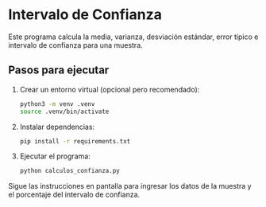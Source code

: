 # Intervalo de Confianza

Este programa calcula la media, varianza, desviación estándar, error típico e intervalo de confianza para una muestra.

## Pasos para ejecutar

1. Crear un entorno virtual (opcional pero recomendado):
	```sh
	python3 -m venv .venv
	source .venv/bin/activate
	```
2. Instalar dependencias:
	```sh
	pip install -r requirements.txt
	```
3. Ejecutar el programa:
	```sh
	python calculos_confianza.py
	```

Sigue las instrucciones en pantalla para ingresar los datos de la muestra y el porcentaje del intervalo de confianza.
